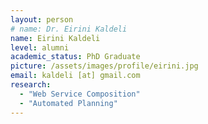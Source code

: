 ```yaml
---
layout: person
# name: Dr. Eirini Kaldeli
name: Eirini Kaldeli
level: alumni
academic_status: PhD Graduate
picture: /assets/images/profile/eirini.jpg
email: kaldeli [at] gmail.com
research:
  - "Web Service Composition"
  - "Automated Planning"
---
```

